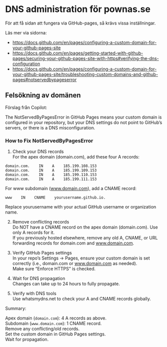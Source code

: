 # DNS administration för pownas.se

För att få sidan att fungera via GitHub-pages, så krävs vissa inställningar. 

Läs mer via sidorna:  
* https://docs.github.com/en/pages/configuring-a-custom-domain-for-your-github-pages-site  
* https://docs.github.com/en/pages/getting-started-with-github-pages/securing-your-github-pages-site-with-https#verifying-the-dns-configuration 
* https://docs.github.com/en/pages/configuring-a-custom-domain-for-your-github-pages-site/troubleshooting-custom-domains-and-github-pages#notservedbypageserror  


## Felsökning av domänen
Förslag från Copilot:  

The NotServedByPagesError in GitHub Pages means your custom domain is configured in your repository, but your DNS settings do not point to GitHub’s servers, or there is a DNS misconfiguration.

### How to Fix NotServedByPagesError
1. Check your DNS records  
For the apex domain (domain.com), add these four A records:  
```
domain.com.    IN    A    185.199.108.153
domain.com.    IN    A    185.199.109.153
domain.com.    IN    A    185.199.110.153
domain.com.    IN    A    185.199.111.153
```
For www subdomain (www.domain.com), add a CNAME record:  
```
www    IN    CNAME    yourusername.github.io.
```
Replace yourusername with your actual GitHub username or organization name.  

2. Remove conflicting records  
Do NOT have a CNAME record on the apex domain (domain.com). Use only A records for it.  
If you previously hosted elsewhere, remove any old A, CNAME, or URL forwarding records for domain.com and www.domain.com.  

3. Verify GitHub Pages settings  
In your repo’s Settings → Pages, ensure your custom domain is set correctly (i.e., domain.com or www.domain.com as needed).  
Make sure “Enforce HTTPS” is checked.

4. Wait for DNS propagation  
Changes can take up to 24 hours to fully propagate.  

5. Verify with DNS tools  
Use whatsmydns.net to check your A and CNAME records globally.  

Summary:

Apex domain (`domain.com`): 4 A records as above.  
Subdomain (`www.domain.com`): 1 CNAME record.  
Remove any conflicting/old records.  
Set the custom domain in GitHub Pages settings.  
Wait for propagation.  

